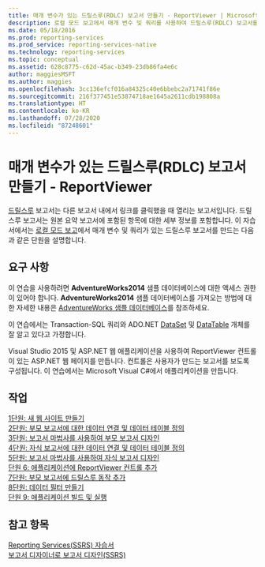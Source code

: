 ```yaml
---
title: 매개 변수가 있는 드릴스루(RDLC) 보고서 만들기 - ReportViewer | Microsoft Docs
description: 로컬 모드 보고에서 매개 변수 및 쿼리를 사용하여 드릴스루(RDLC) 보고서를 만드는 방법을 알아봅니다.
ms.date: 05/18/2016
ms.prod: reporting-services
ms.prod_service: reporting-services-native
ms.technology: reporting-services
ms.topic: conceptual
ms.assetid: 628c8775-c62d-45ac-b349-23db86fa4e6c
author: maggiesMSFT
ms.author: maggies
ms.openlocfilehash: 3cc136efcf016a84325c40e6bbebc2a71741f86e
ms.sourcegitcommit: 216f377451e53874718ae1645a2611cdb198808a
ms.translationtype: HT
ms.contentlocale: ko-KR
ms.lasthandoff: 07/28/2020
ms.locfileid: "87248601"
---
```

# <a name="create-drillthrough-rdlc-report-with-parameters---reportviewer"></a>매개 변수가 있는 드릴스루(RDLC) 보고서 만들기 - ReportViewer
[드릴스루](https://technet.microsoft.com/library/ff519554.aspx) 보고서는 다른 보고서 내에서 링크를 클릭했을 때 열리는 보고서입니다. 드릴스루 보고서는 원본 요약 보고서에 포함된 항목에 대한 세부 정보를 포함합니다. 이 자습서에서는 [로컬 모드 보고](report-server-sharepoint/local-mode-vs-connected-mode-reports-in-the-report-viewer.md)에서 매개 변수 및 쿼리가 있는 드릴스루 보고서를 만드는 다음과 같은 단원을 설명합니다.  
  
## <a name="requirements"></a>요구 사항  
이 연습을 사용하려면 **AdventureWorks2014** 샘플 데이터베이스에 대한 액세스 권한이 있어야 합니다. **AdventureWorks2014** 샘플 데이터베이스를 가져오는 방법에 대한 자세한 내용은 [AdventureWorks 샘플 데이터베이스](https://github.com/Microsoft/sql-server-samples/releases)를 참조하세요.  
  
이 연습에서는 Transaction-SQL 쿼리와 ADO.NET [DataSet](https://msdn.microsoft.com/library/system.data.dataset.aspx) 및 [DataTable](https://msdn.microsoft.com/library/system.data.datatable.aspx) 개체를 잘 알고 있다고 가정합니다.  
  
Visual Studio 2015 및 ASP.NET 웹 애플리케이션을 사용하여 ReportViewer 컨트롤이 있는 ASP.NET 웹 페이지를 만듭니다. 컨트롤은 사용자가 만드는 보고서를 보도록 구성됩니다. 이 연습에서는 Microsoft Visual C#에서 애플리케이션을 만듭니다.  
  
## <a name="tasks"></a>작업  
[1단원: 새 웹 사이트 만들기](../reporting-services/lesson-1-create-a-new-web-site.md)  
[2단원: 부모 보고서에 대한 데이터 연결 및 데이터 테이블 정의](../reporting-services/lesson-2-define-a-data-connection-and-data-table-for-parent-report.md)  
[3단원: 보고서 마법사를 사용하여 부모 보고서 디자인](../reporting-services/lesson-3-design-the-parent-report-using-the-report-wizard.md)  
[4단원: 자식 보고서에 대한 데이터 연결 및 데이터 테이블 정의](../reporting-services/lesson-4-define-a-data-connection-and-data-table-for-child-report.md)  
[5단원: 보고서 마법사를 사용하여 자식 보고서 디자인](../reporting-services/lesson-5-design-the-child-report-using-the-report-wizard.md)  
[단원 6: 애플리케이션에 ReportViewer 컨트롤 추가](../reporting-services/lesson-6-add-a-reportviewer-control-to-the-application.md)  
[7단원: 부모 보고서에 드릴스루 동작 추가](../reporting-services/lesson-7-add-drillthrough-action-on-parent-report.md)  
[8단원: 데이터 필터 만들기](../reporting-services/lesson-8-create-a-data-filter.md)  
[단원 9: 애플리케이션 빌드 및 실행](../reporting-services/lesson-9-build-and-run-the-application.md)  
  
## <a name="see-also"></a>참고 항목  
[Reporting Services&#40;SSRS&#41; 자습서](../reporting-services/reporting-services-tutorials-ssrs.md)  
[보고서 디자이너로 보고서 디자인&#40;SSRS&#41;](../reporting-services/tools/design-reporting-services-paginated-reports-with-report-designer-ssrs.md)  
  

